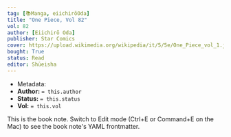 ```yaml
---
tag: [📚Manga, eiichirōOda]
title: "One Piece, Vol 82"
vol: 82
author: [Eiichirō Oda]
publisher: Star Comics
cover: https://upload.wikimedia.org/wikipedia/it/5/5e/One_Piece_vol_1.jpg
bought: True
status: Read
editor: Shūeisha
---
```



- Metadata:
- **Author:** `= this.author`
- **Status:** `= this.status`
- **Vol:** `= this.vol`

This is the book note. Switch to Edit mode (Ctrl+E or Command+E on the Mac) to see the book note's YAML frontmatter.
